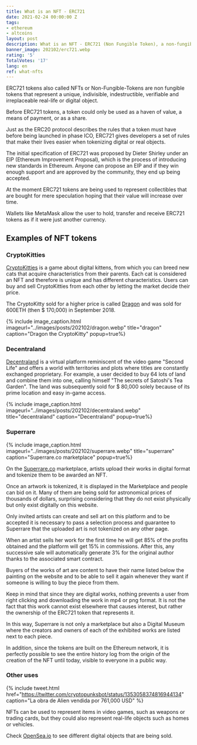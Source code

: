 ```yaml
---
title: What is an NFT - ERC721
date: 2021-02-24 00:00:00 Z
tags:
- ethereum
- altcoins
layout: post
description: What is an NFT - ERC721 (Non Fungible Token), a non-fungible token.
banner_image: 202102/erc721.webp
rating: '5'
TotalVotes: '17'
lang: en
ref: what-nfts
---
```


ERC721 tokens also called NFTs or Non-Fungible-Tokens are non fungible tokens that represent a unique, indivisible, indestructible, verifiable and irreplaceable real-life or digital object.

Before ERC721 tokens, a token could only be used as a haven of value, a means of payment, or as a share.

<!--more-->

Just as the ERC20 protocol describes the rules that a token must have before being launched in phase ICO, ERC721 gives developers a set of rules that make their lives easier when tokenizing digital or real objects.

The initial specification of ERC721 was proposed by Dieter Shirley under an EIP (Ethereum Improvement Proposal), which is the process of introducing new standards in Ethereum. Anyone can propose an EIP and if they win enough support and are approved by the community, they end up being accepted.

At the moment ERC721 tokens are being used to represent collectibles that are bought for mere speculation hoping that their value will increase over time.

Wallets like MetaMask allow the user to hold, transfer and receive ERC721 tokens as if it were just another currency.


## Examples of NFT tokens

### CryptoKitties

<a rel="nofollow" href="https://www.cryptokitties.co/">CryptoKitties</a> is a game about digital kittens, from which you can breed new cats that acquire characteristics from their parents.
Each cat is considered an NFT and therefore is unique and has different characteristics. Users can buy and sell CryptoKitties from each other by letting the market decide their price.

The CryptoKitty sold for a higher price is called <a rel="nofollow" href="https://www.cryptokitties.co/kitty/896775">Dragon</a> and was sold for 600ETH (then $ 170,000) in September 2018.

{% include image_caption.html imageurl="../images/posts/202102/dragon.webp" title="dragon" caption="Dragon the CryptoKitty" popup=true%}

### Decentraland

<a rel="nofollow" href="https://decentraland.org/">Decentraland</a> is a virtual platform reminiscent of the video game "Second Life" and offers a world with territories and plots where titles are constantly exchanged proprietary. For example, a user decided to buy 64 lots of land and combine them into one, calling himself "The secrets of Satoshi's Tea Garden". The land was subsequently sold for $ 80,000 solely because of its prime location and easy in-game access.

{% include image_caption.html imageurl="../images/posts/202102/decentraland.webp" title="decentraland" caption="Decentraland" popup=true%}

### Superrare

{% include image_caption.html imageurl="../images/posts/202102/superrare.webp" title="superrare" caption="Superrare.co marketplace" popup=true%}

On the <a rel="nofollow" href="https://superrare.co/">Superrare.co</a> marketplace, artists upload their works in digital format and tokenize them to be awarded an NFT.

Once an artwork is tokenized, it is displayed in the Marketplace and people can bid on it. Many of them are being sold for astronomical prices of thousands of dollars, surprising considering that they do not exist physically but only exist digitally on this website.

Only invited artists can create and sell art on this platform and to be accepted it is necessary to pass a selection process and guarantee to Superrare that the uploaded art is not tokenized on any other page.

When an artist sells her work for the first time he will get 85% of the profits obtained and the platform will get 15% in commissions. After this, any successive sale will automatically generate 3% for the original author thanks to the associated smart contract.

Buyers of the works of art are content to have their name listed below the painting on the website and to be able to sell it again whenever they want if someone is willing to buy the piece from them.

Keep in mind that since they are digital works, nothing prevents a user from right clicking and downloading the work in mp4 or png format. It is not the fact that this work cannot exist elsewhere that causes interest, but rather the ownership of the ERC721 token that represents it.

In this way, Superrare is not only a marketplace but also a Digital Museum where the creators and owners of each of the exhibited works are listed next to each piece.

In addition, since the tokens are built on the Ethereum network, it is perfectly possible to see the entire history log from the origin of the creation of the NFT until today, visible to everyone in a public way.


### Other uses

{% include tweet.html href="https://twitter.com/cryptopunksbot/status/1353058374816944134" caption="La obra de Alien vendida por 761,000 USD" %}


NFTs can be used to represent items in video games, such as weapons or trading cards, but they could also represent real-life objects such as homes or vehicles.

Check <a rel="nofollow" href=" https://opensea.io/">OpenSea.io</a> to see different digital objects that are being sold.